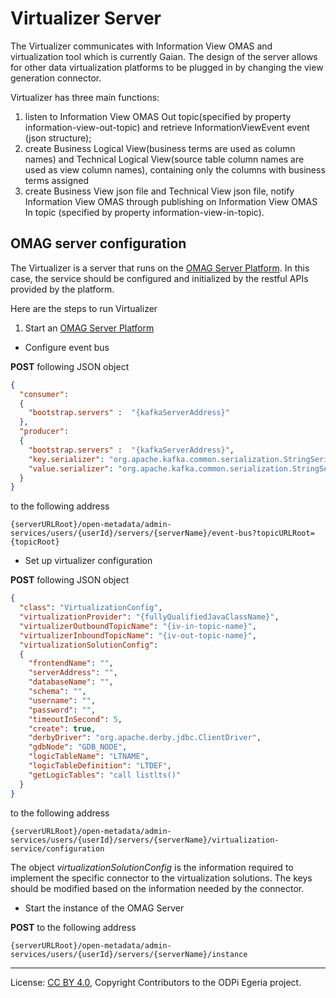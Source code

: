 <!-- SPDX-License-Identifier: CC-BY-4.0 -->
<!-- Copyright Contributors to the ODPi Egeria project. -->

# Virtualizer Server

The Virtualizer communicates with Information View OMAS and virtualization tool which is currently Gaian.
The design of the server allows for other data virtualization platforms to be
plugged in by changing the view generation connector.

Virtualizer has three main functions:
1. listen to Information View OMAS Out topic(specified by property information-view-out-topic) and retrieve InformationViewEvent event (json structure);
2. create Business Logical View(business terms are used as column names) and Technical Logical View(source table column names are used as view column names), containing only the columns with business terms assigned
3. create Business View json file and Technical View json file, notify Information View OMAS through publishing on Information View OMAS In topic (specified by property information-view-in-topic).

## OMAG server configuration

The Virtualizer is a server that runs on the [OMAG Server Platform](../../../open-metadata-publication/website/omag-server).
In this case, the service should be configured and initialized by the restful APIs provided by the platform.

Here are the steps to run Virtualizer
1. Start an [OMAG Server Platform](../../../open-metadata-resources/open-metadata-tutorials/omag-server-tutorial)

- Configure event bus

**POST** following JSON object 

```json
{
  "consumer":
  {
    "bootstrap.servers" :  "{kafkaServerAddress}"
  },
  "producer":
  {
    "bootstrap.servers" :  "{kafkaServerAddress}",
    "key.serializer": "org.apache.kafka.common.serialization.StringSerializer",
    "value.serializer": "org.apache.kafka.common.serialization.StringSerializer"
  }
}
```

to the following address

```
{serverURLRoot}/open-metadata/admin-services/users/{userId}/servers/{serverName}/event-bus?topicURLRoot={topicRoot}
```

- Set up virtualizer configuration

**POST** following JSON object 

```json
{
  "class": "VirtualizationConfig",
  "virtualizationProvider": "{fullyQualifiedJavaClassName}",
  "virtualizerOutboundTopicName": "{iv-in-topic-name}",
  "virtualizerInboundTopicName": "{iv-out-topic-name}",
  "virtualizationSolutionConfig":
  {
    "frontendName": "",
    "serverAddress": "",
    "databaseName": "",
    "schema": "",
    "username": "",
    "password": "",
    "timeoutInSecond": 5,
    "create": true,
    "derbyDriver": "org.apache.derby.jdbc.ClientDriver",
    "gdbNode": "GDB_NODE",
    "logicTableName": "LTNAME",
    "logicTableDefinition": "LTDEF",
    "getLogicTables": "call listlts()"
  }
}
```

to the following address

```
{serverURLRoot}/open-metadata/admin-services/users/{userId}/servers/{serverName}/virtualization-service/configuration
```

The object *virtualizationSolutionConfig* is the information required to implement the specific connector to the virtualization solutions. The keys should be modified based on the information needed by the connector.

- Start the instance of the OMAG Server

**POST** to the following address

```
{serverURLRoot}/open-metadata/admin-services/users/{userId}/servers/{serverName}/instance
```

----
License: [CC BY 4.0](https://creativecommons.org/licenses/by/4.0/),
Copyright Contributors to the ODPi Egeria project.